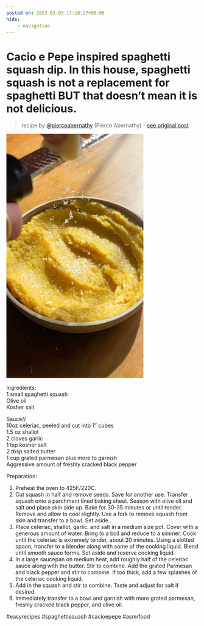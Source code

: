 ```yaml
---
posted on: 2023-03-03 17:18:27+00:00
hide:
    - navigation
---
```


# Cacio e Pepe inspired spaghetti squash dip. In this house, spaghetti squash is not a replacement for spaghetti BUT that doesn’t mean it is not delicious.  

> recipe by [@pierceabernathy](https://www.instagram.com/pierceabernathy/) 
(Pierce Abernathy) - [see original post](https://instagram.com/p/CpVbI2LMuqm)

![](../img/pierceabernathy_03-03-2023_1703.png)

  
Ingredients:  
1 small spaghetti squash  
Olive oil   
Kosher salt  
  
Sauce//  
10oz celeriac, peeled and cut into 1” cubes  
1.5 oz shallot  
2 cloves garlic  
1 tsp kosher salt   
2 tbsp salted butter  
1 cup grated parmesan plus more to garnish   
Aggressive amount of freshly cracked black pepper   
  
Preparation:  
1. Preheat the oven to 425F/220C.  
2. Cut squash in half and remove seeds. Save for another use. Transfer squash onto a parchment lined baking sheet. Season with olive oil and salt and place skin side up. Bake for 30-35 minutes or until tender. Remove and allow to cool slightly. Use a fork to remove squash from skin and transfer to a bowl. Set aside.  
3. Place celeriac, shallot, garlic, and salt in a medium size pot. Cover with a generous amount of water. Bring to a boil and reduce to a simmer. Cook until the celeriac is extremely tender, about 20 minutes. Using a slotted spoon, transfer to a blender along with some of the cooking liquid. Blend until smooth sauce forms. Set aside and reserve cooking liquid.  
4. In a large saucepan on medium heat, add roughly half of the celeriac sauce along with the butter. Stir to combine. Add the grated Parmesan and black pepper and stir to combine. If too thick, add a few splashes of the celeriac cooking liquid.   
5. Add in the squash and stir to combine. Taste and adjust for salt if desired.  
6. Immediately transfer to a bowl and garnish with more grated parmesan, freshly cracked black pepper, and olive oil.   
  
\#easyrecipes \#spaghettisquash \#cacioepepe \#asmrfood   